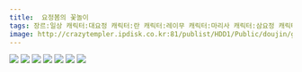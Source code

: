```yaml
---
title:  요정봄의 꽃놀이
tags: 장르:일상 캐릭터:대요정 캐릭터:란 캐릭터:레이무 캐릭터:마리사 캐릭터:삼요정 캐릭터:유카리 캐릭터:첸 캐릭터:치르노 캐릭터:클라운피스 もや造 동방_웹코믹
image: http://crazytempler.ipdisk.co.kr:81/publist/HDD1/Public/doujin/ghap/5548/001.jpg
---
```

<img src="http://crazytempler.ipdisk.co.kr:81/publist/HDD1/Public/doujin/ghap/5548/001.jpg">
<img src="http://crazytempler.ipdisk.co.kr:81/publist/HDD1/Public/doujin/ghap/5548/002.jpg">
<img src="http://crazytempler.ipdisk.co.kr:81/publist/HDD1/Public/doujin/ghap/5548/003.jpg">
<img src="http://crazytempler.ipdisk.co.kr:81/publist/HDD1/Public/doujin/ghap/5548/004.jpg">
<img src="http://crazytempler.ipdisk.co.kr:81/publist/HDD1/Public/doujin/ghap/5548/005.jpg">
<img src="http://crazytempler.ipdisk.co.kr:81/publist/HDD1/Public/doujin/ghap/5548/006.jpg">
<img src="http://crazytempler.ipdisk.co.kr:81/publist/HDD1/Public/doujin/ghap/5548/007.jpg">
